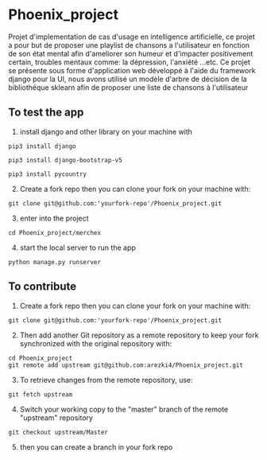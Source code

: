 # Phoenix_project
Projet d'implementation de cas d'usage en intelligence artificielle, ce projet a pour but de proposer une playlist de chansons a l'utilisateur en fonction de son état mental afin d'ameliorer son humeur et d'impacter positivement certain, troubles mentaux comme: la dépression, l'anxiété ...etc.
Ce projet se présente sous forme d'application web développé à l'aide du framework django pour la UI, nous avons utilisé un modèle d'arbre de décision de la bibliothéque sklearn afin de proposer une liste de chansons à l'utilisateur

## To test the app

1. install django and other library on your machine with
```
pip3 install django

pip3 install django-bootstrap-v5

pip3 install pycountry

``` 
2. Create a fork repo then you can clone your fork on your machine with:
```
git clone git@github.com:'yourfork-repo'/Phoenix_project.git
```
3. enter into the project
```
cd Phoenix_project/merchex
```
4. start the local server to run the app
```
python manage.py runserver
```

## To contribute
1. Create a fork repo then you can clone your fork on your machine with:
```
git clone git@github.com:'yourfork-repo'/Phoenix_project.git
```
2. Then add another Git repository as a remote repository to keep your fork synchronized with the original repository with:
```
cd Phoenix_project
git remote add upstream git@github.com:arezki4/Phoenix_project.git
```
3. To retrieve changes from the remote repository, use:
```
git fetch upstream
```
4. Switch your working copy to the "master" branch of the remote "upstream" repository
```
git checkout upstream/Master
```
5. then you can create a branch in your fork repo
